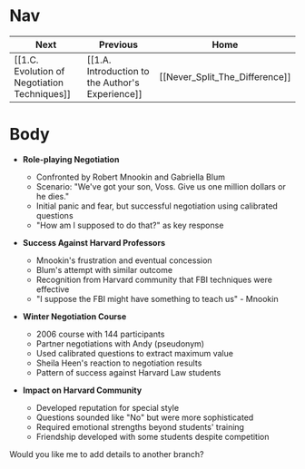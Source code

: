 # Nav

| Next                                         | Previous                                         | Home                           |
| -------------------------------------------- | ------------------------------------------------ | ------------------------------ |
| [[1.C. Evolution of Negotiation Techniques]] | [[1.A. Introduction to the Author's Experience]] | [[Never_Split_The_Difference]] |
# Body
- **Role-playing Negotiation**
  - Confronted by Robert Mnookin and Gabriella Blum
  - Scenario: "We've got your son, Voss. Give us one million dollars or he dies."
  - Initial panic and fear, but successful negotiation using calibrated questions
  - "How am I supposed to do that?" as key response

- **Success Against Harvard Professors**
  - Mnookin's frustration and eventual concession
  - Blum's attempt with similar outcome
  - Recognition from Harvard community that FBI techniques were effective
  - "I suppose the FBI might have something to teach us" - Mnookin

- **Winter Negotiation Course**
  - 2006 course with 144 participants
  - Partner negotiations with Andy (pseudonym)
  - Used calibrated questions to extract maximum value
  - Sheila Heen's reaction to negotiation results
  - Pattern of success against Harvard Law students

- **Impact on Harvard Community**
  - Developed reputation for special style
  - Questions sounded like "No" but were more sophisticated
  - Required emotional strengths beyond students' training
  - Friendship developed with some students despite competition

Would you like me to add details to another branch?